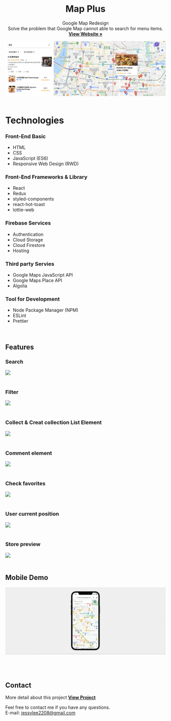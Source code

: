 <p align="center">
    <h1 align="center">Map Plus</h1>
  <p align="center">
  Google Map Redesign </br>
   Solve the problem that Google Map cannot able to search for menu items.
    <br />
    <a href="https://map-780c3.web.app/"><strong>View Website »</strong></a>
    <br />
  </p>

<kbd>
    <img src="./public/readme/mapplus.png" >

</kbd>

</br>
</br>

# Technologies

### Front-End Basic

- HTML
- CSS
- JavaScript (ES6)
- Responsive Web Design (RWD)

### Front-End Frameworks & Library

- React
- Redux
- styled-components
- react-hot-toast
- lottie-web

### Firebase Services

- Authentication
- Cloud Storage
- Cloud Firestore
- Hosting

### Third party Servies

- Google Maps JavaScript API
- Google Maps Place API
- Algolia

### Tool for Development

- Node Package Manager (NPM)
- ESLint
- Prettier

</br>

## Features

### Search

<kbd>
<img src="./public/readme/search.gif" >
</kbd>

</br>
</br>

### Filter

<kbd>
<img src="./public/readme/filter.gif" >
</kbd>

</br>
</br>

### Collect & Creat collection List Element

<kbd>
<img src="./public/readme/creatList.gif" >
</kbd>

</br>
</br>

### Comment element

<kbd>
<img src="./public/readme/comment.gif" >
</kbd>

</br>
</br>

### Check favorites

<kbd>
<img src="./public/readme/favorites.gif" >
</kbd>

</br>
</br>

### User current position

<kbd>
<img src="./public/readme/currentPosition.gif" >
</kbd>

</br>
</br>

### Store preview

<kbd>
<img src="./public/readme/storePreview.gif" >
</kbd>

</br>
</br>

## Mobile Demo

<kbd>
    <img src="./public/readme/phone.gif" >
</kbd>

</br>
</br>
</br>
</br>

## Contact

More detail about this project <a href="https://www.notion.so/jessylee2208/Google-Map-Plus-7f8097e07d3a42d487cddc6a0ab73f21"> <strong>View Project</strong></a>

Feel free to contact me if you have any questions.<br>
E-mail: jessylee2208@gmail.com

